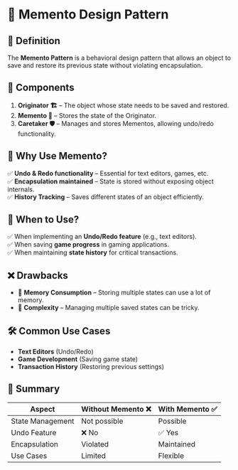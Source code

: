 # 🧠 Memento Design Pattern

## 📌 Definition  
The **Memento Pattern** is a behavioral design pattern that allows an object to save and restore its previous state without violating encapsulation.  

## 📌 Components  
1. **Originator 🏗️** – The object whose state needs to be saved and restored.  
2. **Memento 📜** – Stores the state of the Originator.  
3. **Caretaker 🛡️** – Manages and stores Mementos, allowing undo/redo functionality.  

## 📌 Why Use Memento?  
✅ **Undo & Redo functionality** – Essential for text editors, games, etc.  
✅ **Encapsulation maintained** – State is stored without exposing object internals.  
✅ **History Tracking** – Saves different states of an object efficiently.  

## 📌 When to Use?  
✅ When implementing an **Undo/Redo feature** (e.g., text editors).  
✅ When saving **game progress** in gaming applications.  
✅ When maintaining **state history** for critical transactions.  

## ❌ Drawbacks  
- 🚧 **Memory Consumption** – Storing multiple states can use a lot of memory.  
- 🚧 **Complexity** – Managing multiple saved states can be tricky.  

## 🛠️ Common Use Cases  
- **Text Editors** (Undo/Redo)  
- **Game Development** (Saving game state)  
- **Transaction History** (Restoring previous settings)

## 🚀 Summary  

| Aspect            | Without Memento ❌ | With Memento ✅ |
|------------------|------------------|----------------|
| State Management | Not possible      | Possible       |
| Undo Feature     | ❌ No             | ✅ Yes         |
| Encapsulation    | Violated          | Maintained     |
| Use Cases       | Limited           | Flexible       |
